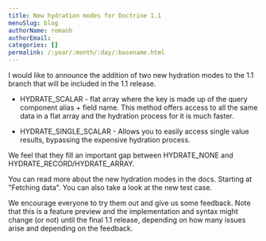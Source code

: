 ```yaml
---
title: New hydration modes for Doctrine 1.1
menuSlug: blog
authorName: romanb 
authorEmail: 
categories: []
permalink: /:year/:month/:day/:basename.html
---
```

<p>

I would like to announce the addition of two new hydration modes to the
1.1 branch that will be included in the 1.1 release.

</p><ul><li>

HYDRATE\_SCALAR - flat array where the key is made up of the query
component alias + field name. This method offers access to all the same
data in a flat array and the hydration process for it is much faster.

</li><li>

HYDRATE\_SINGLE\_SCALAR - Allows you to easily access single value
results, bypassing the expensive hydration process.

</li></ul><p>

We feel that they fill an important gap between HYDRATE\_NONE and
HYDRATE\_RECORD/HYDRATE\_ARRAY.

</p><p>

You can read more about the new hydration modes in the docs. Starting at
"Fetching data". You can also take a look at the new test case.

</p><p>

We encourage everyone to try them out and give us some feedback. Note
that this is a feature preview and the implementation and syntax might
change (or not) until the final 1.1 release, depending on how many
issues arise and depending on the feedback.

</p>


